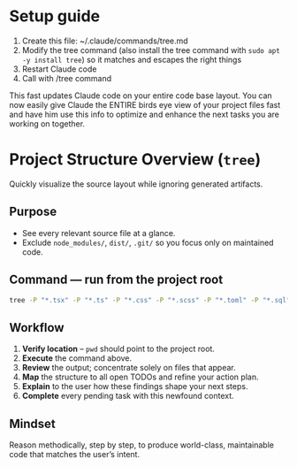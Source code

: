 # Setup guide

1. Create this file: ~/.claude/commands/tree.md
2. Modify the tree command (also install the tree command with `sudo apt -y install tree`) so it matches and escapes the right things
3. Restart Claude code
4. Call with /tree command

This fast updates Claude code on your entire code base layout.
You can now easily give Claude the ENTIRE birds eye view of your project files fast and have him use this info to optimize and enhance the next tasks you are working on together.



# Project Structure Overview (`tree`)

Quickly visualize the source layout while ignoring generated artifacts.

## Purpose

* See every relevant source file at a glance.
* Exclude `node_modules/`, `dist/`, `.git/` so you focus only on maintained code.

## Command — run from the project root

```bash
tree -P "*.tsx" -P "*.ts" -P "*.css" -P "*.scss" -P "*.toml" -P "*.sql" -P "*.json" -P "*.sh" -P "*.py" -I "node_modules" -I "dist" -I ".git" .
```

## Workflow

1. **Verify location** – `pwd` should point to the project root.
2. **Execute** the command above.
3. **Review** the output; concentrate solely on files that appear.
4. **Map** the structure to all open TODOs and refine your action plan.
5. **Explain** to the user how these findings shape your next steps.
6. **Complete** every pending task with this newfound context.

## Mindset

Reason methodically, step by step, to produce world-class, maintainable code that matches the user’s intent.
